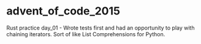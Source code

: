 # advent_of_code_2015
Rust practice
day_01 - Wrote tests first and had an opportunity to play with chaining iterators.  Sort of like List Comprehensions for Python.
